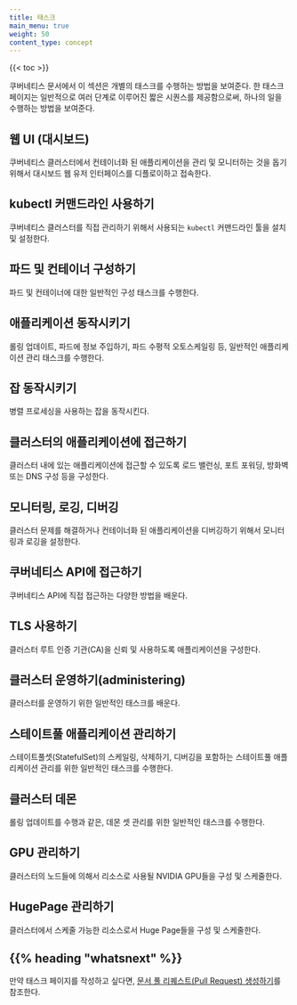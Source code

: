 ```yaml
---
title: 태스크
main_menu: true
weight: 50
content_type: concept
---
```


{{< toc >}}

<!-- overview -->

쿠버네티스 문서에서 이 섹션은 개별의 태스크를 수행하는 방법을 
보여준다. 한 태스크 페이지는 일반적으로 여러 단계로 이루어진 짧은 
시퀀스를 제공함으로써, 하나의 일을 수행하는 방법을 보여준다.



<!-- body -->

## 웹 UI (대시보드)

쿠버네티스 클러스터에서 컨테이너화 된 애플리케이션을 관리 및 모니터하는 것을 돕기 위해서 대시보드 웹 유저 인터페이스를 디플로이하고 접속한다.

## kubectl 커맨드라인 사용하기

쿠버네티스 클러스터를 직접 관리하기 위해서 사용되는 `kubectl` 커맨드라인 툴을 설치 및 설정한다.

## 파드 및 컨테이너 구성하기

파드 및 컨테이너에 대한 일반적인 구성 태스크를 수행한다.

## 애플리케이션 동작시키기

롤링 업데이트, 파드에 정보 주입하기, 파드 수평적 오토스케일링 등, 일반적인 애플리케이션 관리 태스크를 수행한다.

## 잡 동작시키기

병렬 프로세싱을 사용하는 잡을 동작시킨다.

## 클러스터의 애플리케이션에 접근하기

클러스터 내에 있는 애플리케이션에 접근할 수 있도록 로드 밸런싱, 포트 포워딩, 방화벽 또는 DNS 구성 등을 구성한다.

## 모니터링, 로깅, 디버깅

클러스터 문제를 해결하거나 컨테이너화 된 애플리케이션을 디버깅하기 위해서 모니터링과 로깅을 설정한다.

## 쿠버네티스 API에 접근하기

쿠버네티스 API에 직접 접근하는 다양한 방법을 배운다.

## TLS 사용하기

클러스터 루트 인증 기관(CA)을 신뢰 및 사용하도록 애플리케이션을 구성한다.

## 클러스터 운영하기(administering)

클러스터를 운영하기 위한 일반적인 태스크를 배운다.

## 스테이트풀 애플리케이션 관리하기

스테이트풀셋(StatefulSet)의 스케일링, 삭제하기, 디버깅을 포함하는 스테이트풀 애플리케이션 관리를 위한 일반적인 태스크를 수행한다.

## 클러스터 데몬

롤링 업데이트를 수행과 같은, 데몬 셋 관리를 위한 일반적인 태스크를 수행한다.

## GPU 관리하기

클러스터의 노드들에 의해서 리소스로 사용될 NVIDIA GPU들을 구성 및 스케줄한다.

## HugePage 관리하기

클러스터에서 스케줄 가능한 리소스로서 Huge Page들을 구성 및 스케줄한다.



## {{% heading "whatsnext" %}}


만약 태스크 페이지를 작성하고 싶다면, 
[문서 풀 리퀘스트(Pull Request) 생성하기](/docs/home/contribute/create-pull-request/)를 참조한다.


